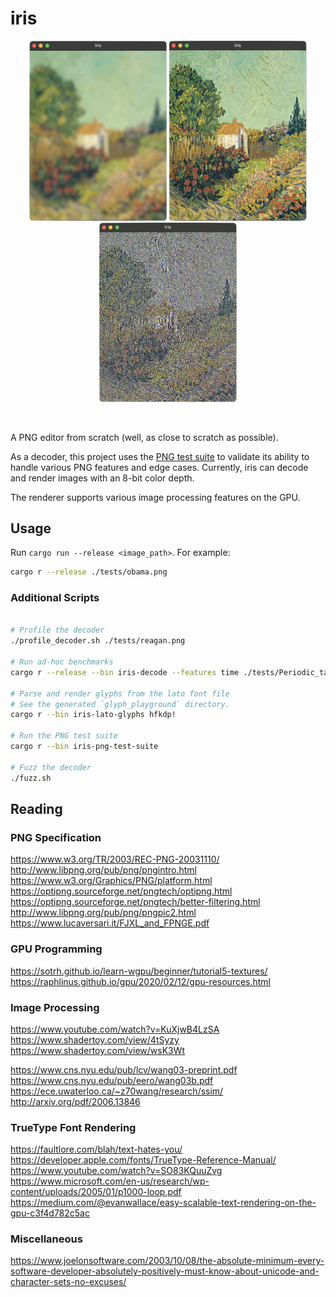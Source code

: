 # iris

<p align="center">
    <img src="tests/vangogh-gaussian-blur.png" alt="Van Gogh Blur" width="220"/>
    <img src="tests/vangogh-normal.png" alt="Van Gogh Normal" width="220"/>
    <img src="tests/vangogh-sharpen.png" alt="Van Gogh Sharpen" width="220"/>
</p>
<br>

A PNG editor from scratch (well, as close to scratch as possible).

As a decoder, this project uses the [PNG test suite](http://www.schaik.com/pngsuite/) to validate its ability to handle
various PNG features and edge cases. Currently, iris can decode and render images with an 8-bit color depth.

The renderer supports various image processing features on the GPU.

## Usage

Run `cargo run --release <image_path>`. For example:

```bash
cargo r --release ./tests/obama.png
```

### Additional Scripts

```bash

# Profile the decoder
./profile_decoder.sh ./tests/reagan.png

# Run ad-hoc benchmarks
cargo r --release --bin iris-decode --features time ./tests/Periodic_table_large.png

# Parse and render glyphs from the lato font file
# See the generated `glyph_playground` directory.
cargo r --bin iris-lato-glyphs hfkdp!

# Run the PNG test suite
cargo r --bin iris-png-test-suite

# Fuzz the decoder
./fuzz.sh
```

## Reading

### PNG Specification

https://www.w3.org/TR/2003/REC-PNG-20031110/<br>
http://www.libpng.org/pub/png/pngintro.html<br>
https://www.w3.org/Graphics/PNG/platform.html<br>
https://optipng.sourceforge.net/pngtech/optipng.html<br>
https://optipng.sourceforge.net/pngtech/better-filtering.html<br>
http://www.libpng.org/pub/png/pngpic2.html<br>
https://www.lucaversari.it/FJXL_and_FPNGE.pdf<br>

### GPU Programming

https://sotrh.github.io/learn-wgpu/beginner/tutorial5-textures/<br>
https://raphlinus.github.io/gpu/2020/02/12/gpu-resources.html<br>

### Image Processing

https://www.youtube.com/watch?v=KuXjwB4LzSA<br>
https://www.shadertoy.com/view/4tSyzy<br>
https://www.shadertoy.com/view/wsK3Wt<br>

https://www.cns.nyu.edu/pub/lcv/wang03-preprint.pdf<br>
https://www.cns.nyu.edu/pub/eero/wang03b.pdf<br>
https://ece.uwaterloo.ca/~z70wang/research/ssim/<br>
http://arxiv.org/pdf/2006.13846<br>

### TrueType Font Rendering

https://faultlore.com/blah/text-hates-you/<br>
https://developer.apple.com/fonts/TrueType-Reference-Manual/<br>
https://www.youtube.com/watch?v=SO83KQuuZvg<br>
https://www.microsoft.com/en-us/research/wp-content/uploads/2005/01/p1000-loop.pdf<br>
https://medium.com/@evanwallace/easy-scalable-text-rendering-on-the-gpu-c3f4d782c5ac<br>

### Miscellaneous

https://www.joelonsoftware.com/2003/10/08/the-absolute-minimum-every-software-developer-absolutely-positively-must-know-about-unicode-and-character-sets-no-excuses/<br>